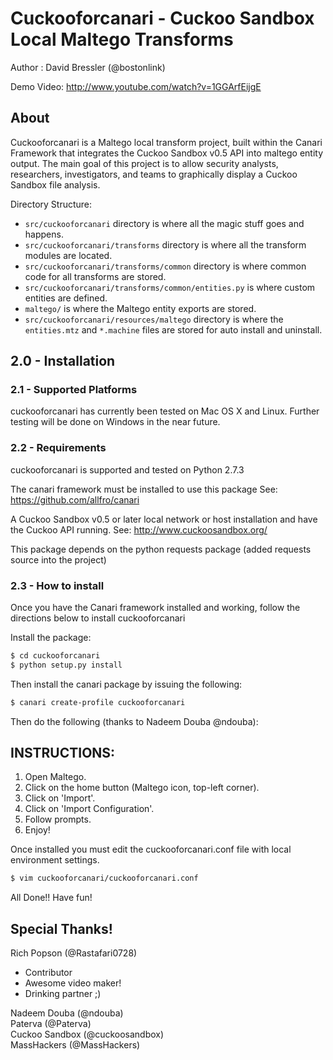 # Cuckooforcanari - Cuckoo Sandbox Local Maltego Transforms

Author : David Bressler (@bostonlink)

Demo Video: http://www.youtube.com/watch?v=1GGArfEijgE

## About

Cuckooforcanari is a Maltego local transform project, built within the Canari Framework that integrates the Cuckoo Sandbox v0.5 API into maltego entity output.  The main goal of this project is to allow security analysts, researchers, investigators, and teams to graphically display a Cuckoo Sandbox file analysis. 

Directory Structure:

* `src/cuckooforcanari` directory is where all the magic stuff goes and happens.
* `src/cuckooforcanari/transforms` directory is where all the transform modules are located.
* `src/cuckooforcanari/transforms/common` directory is where common code for all transforms are stored.
* `src/cuckooforcanari/transforms/common/entities.py` is where custom entities are defined.
* `maltego/` is where the Maltego entity exports are stored.
* `src/cuckooforcanari/resources/maltego` directory is where the `entities.mtz` and `*.machine` files are stored for auto install and uninstall.

## 2.0 - Installation

### 2.1 - Supported Platforms
cuckooforcanari has currently been tested on Mac OS X and Linux.
Further testing will be done on Windows in the near future.

### 2.2 - Requirements
cuckooforcanari is supported and tested on Python 2.7.3

The canari framework must be installed to use this package
See: https://github.com/allfro/canari

A Cuckoo Sandbox v0.5 or later local network or host installation and have the Cuckoo API running.
See: http://www.cuckoosandbox.org/

This package depends on the python requests package (added requests source into the project)

### 2.3 - How to install
Once you have the Canari framework installed and working, follow the directions below to install cuckooforcanari

Install the package:

```bash
$ cd cuckooforcanari
$ python setup.py install
```
Then install the canari package by issuing the following:

```bash
$ canari create-profile cuckooforcanari
```
Then do the following (thanks to Nadeem Douba @ndouba):

 INSTRUCTIONS:
 -------------
 1. Open Maltego.
 2. Click on the home button (Maltego icon, top-left corner).
 3. Click on 'Import'.
 4. Click on 'Import Configuration'.
 5. Follow prompts.
 6. Enjoy!

Once installed you must edit the cuckooforcanari.conf file with local environment settings.

```bash
$ vim cuckooforcanari/cuckooforcanari.conf
```
All Done!!  Have fun!

## Special Thanks!

Rich Popson (@Rastafari0728)
* Contributor
* Awesome video maker!
* Drinking partner ;)

Nadeem Douba (@ndouba)<br/>
Paterva (@Paterva)<br/>
Cuckoo Sandbox (@cuckoosandbox)<br/>
MassHackers (@MassHackers)<br/>
